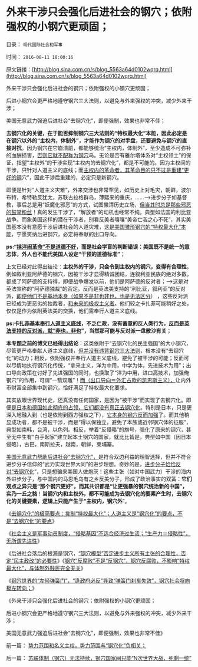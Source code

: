 # 外来干涉只会强化后进社会的钢穴；依附强权的小钢穴更顽固；

目录： `现代国际社会和军事` 

时间： `2016-08-11 18:00:16` 

原文链接：[http://blog.sina.com.cn/s/blog_5563a64d0102wqrq.html](http://blog.sina.com.cn/s/blog_5563a64d0102wqrq.html)

外来干涉只会强化后进社会的钢穴；依附强权的小钢穴更顽固；

后进小钢穴会更严格地遵守钢穴三大法则，以避免与外来强权的冲突，减少外来干涉；

美国无意武力强迫后进社会“去钢穴化”，即便强制，效果也非常不佳；

**去钢穴化的关键，在于能否抑制钢穴三大法则的“特权最大化”本能，因此必定是在钢穴以外的“主权内，体制外”，才能作为钢穴的对手盘，还要避免与钢穴的直接对抗**。因为钢穴在它崩溃前，都能够统治“主权内，体制外”，至少造成不可弥补的血酬损害，[否则它就不配称为钢穴](../../../2016/7/22/阿西莫夫“钢穴，大城”，形象解读《旧制度和大革命》.md)鸟。无论是否有雅尔塔体系对“主权领土”的保证，指望“主权外”的干涉实现“主权内的去钢穴化”，都是不可能的。因为主权间的干涉，只针对人道主义的底线；而[主权内的革命者，其革命目的只不过是重建“更好的钢](../../../2016/7/23/《旧制度和大革命》正是苦口良药：“钢穴”注定革命失败.md)穴”，因此干涉后重建的，必定只是新钢穴。

即便是针对“人道主义灾难”，外来交涉也非常罕见，如历史上对毛灾，朝鲜，波尔布特，希特勒反犹太，苏联古拉格群岛，薄熙来的重庆，……——>进步分子如基督教，事后总是用“妖魔化邪恶”的方式，试图撇清历史立场，[但当其时总是那些邪恶的鼓掌粉丝](../../../2014/5/13/借阉割曲解DavidIring细节，纳粹左棍妖魔化实事求是的自由人.md)！真的发生干涉了，“解放者”的动机也经常不纯，典型如法国的利比亚战争。而象美国这样的潜在干涉者，别看反美者嚷嚷“美帝亡我之心不死”，其实美国基本没有意愿干涉后进社会的人道灾难，这[是美国雏形钢穴的“特权最大化”本能](../../../2011/10/17/占领大企业，占领福利局，占领华尔街.md)，宁愿笑纳后进钢穴，必定将奉献的出口导向。

**ps:“[挟洋闹革命”不是道德不好](../../../2010/3/20/政治只是经济学中的一种组织要素.md)，而是社会学盲的判断错误：美国既不是统一的意志体，外人也不能代美国人设定“干预的道德标准”**；

上文已经对此得出结论：**主权外的干涉，只会令到主权内的钢穴，变得有合理性**。例如叙利亚阿萨德的钢穴，因被干涉才显得精诚团结，连叙利亚民族的绝对多数，都成了阿萨德的支持得，即便战争爆发以前，他们是阿萨德的反对者；——>这是对英法宣称的“阿萨德独裁”的否定。反而是英法美支持的“利比亚，叙利亚”的反对派，[即便他们不是基地本身（如果不是非也非也，也是无法区分](../../../2016/2/25/阿拉伯的专制者，独裁者，恐怖组织的存在的合理性.md)）
，这些反对派已经成为更恶劣的独裁者，[和未来的极权主义者](../../../2011/10/29/道德社会中的“打倒”和“平反”是啥回事？.md)。他们较之卡扎菲可能稍好之处，仅仅是作为依附英法美的交换，他们需奉行人道主义底线。

**ps:卡[扎菲基本奉行人道主义底线](http://darthvad.blog.163.com/blog/static/533994702011101112845849/)，不乏仁政，没有蓄意的反人类行为，[反而是英法支持的反对派，就“非也，非也](../../../2011/4/14/利比亚反对派最精明的严重错误.md)”，当然那可能与反对派一盘散沙有关**；

**本专题之前的博文已经得出结论**：这类依附于“去钢穴化的民主强国”的大小钢穴，尽管更严格奉献人道主义底线，[但并没有违背钢穴三大法则](../../../2016/7/29/钢穴统治的三大法则；人道主义的起源和实用性.md)，根本没有“去钢穴化”的动力；相反，依附强权并奉行人道主义底线，避免了被干涉的可能；反而可以尽情地执行钢穴化传统，“拿来主义，洋为中用，中学为体，先进技术为用”；出口导向政策在讨好了先进强国的同时，也换取了“洋为中用，进口高技术，加强俺钢穴”的作用，可谓“一箭双雕”！[而（出口导向＝外汇占款的凯恩斯主义），](../../../2010/4/26/低估人民币，外汇储备和出口导向讨论目录.md)让内外币财富全部集中到钢穴，恰好满足了特权最大化要求。

其实放眼世界现代史，还真没有任何国家，是因为“被干涉”而实现了去钢穴化。即便[是日本和德国如此彻底的占领，它们都没有真正去钢穴化](../../../2014/11/8/各国坚持传统特色下，“向发达学习”的改革都已达边际.md)。特别是日本，只是更深入地融入到（也是依附到西方强权之下），[它本身的钢穴反而加强](../../../2014/11/2/日本和中国GDP奇迹模式的局限性.md)了。而其他稍显成功者，都不是被干涉，而是“得以保独立，避免了本族或近邻钢穴体的征服”，典型如南韩，台湾，以色列。相反，举着“反侵略”的旗号，强化了原来的钢穴，甚至无中生有“白手起家”建立起本土钢穴的国家，就比比皆是，典型如中国（因日本侵略），古巴，南斯拉夫，越南，朝鲜，柬埔寨。

[美国无意武力帮助后进社会“去钢穴化”，](../../../2011/1/18/美国不会支持中国“颜色革命”.md)是符合双边利益的理智选择，但并不符合进步分子信仰的“武力实现世界大同”的进步理想。奇妙的是，[进步分子恰恰反对“去钢穴化](../../../2015/5/10/妖魔化美国的全球左棍统一战线，是怎么结成的？.md)”，只是想骗来美国人做炮灰！这些主张（如对中国武力）干涉的海内外进步分子，与中国内的马恩毛乌有之乡反美分子，形成了政治事实的双簧：**它们观点之异只是“那个钢穴更好”，而其共识都是“让更强暴的钢穴统治新的中国”，实乃一丘之貉**！**当钢穴内和主权外，都不可能成为去钢穴化的要素产生时，去钢穴化的关键要素，逻辑上只能产生于“主权内，钢穴外**”。

《[去钢穴化”的极简要点：抑制“特权最大化”；人道主义是“钢穴化”的要点，不是“去钢穴化”的要点](../../../2016/8/9/“去钢穴化”的极简要点：抑制“特权最大化”.md)》

《[社会主义是军事动员制度，“侵略基因”不适合经济过生活；“生产力＝侵略性”，无所谓先进性](../../../2016/8/10/钢穴的爱国主义侵略基因，为了钢穴！为了生存！.md)》

《后进社会落后的根源是钢穴，[](../../../2016/8/10/民主政治是“去钢穴化”的结果，不是极简要点；.md)[“钢穴模型”否定进步主义所有主张的合理性，否定“民主政改”的必要性](../../../2016/8/10/民主政治是“去钢穴化”的结果，不是极简要点；.md)》《[钢穴“反腐败”不是“反钢穴”，钢穴反腐败，不影响“特权最大化”，与体制外贱民完全无关](../../../2016/8/10/钢穴“反腐败”不是“反钢穴”，不影响“特权最大化”.md)》

《[钢穴世界的“左倾弹簧门”，“逢政府必反”导致“弹簧门刹车失效”，钢穴社会将向极左转向；](../../../2016/8/10/钢穴世界的“左倾弹簧门”，“拨乱反正”指“坚持中左路线”；.md)》

《外来干涉只会强化后进社会的钢穴；依附强权的小钢穴更顽固；

后进小钢穴会更严格地遵守钢穴三大法则，以避免与外来强权的冲突，减少外来干涉；

美国无意武力强迫后进社会“去钢穴化”，即便强制，效果也非常不佳》

前一篇： [势力范围和名义主权，势力范围与“钢穴化”负相关；](../../../2016/8/19/势力范围和名义主权，势力范围与“钢穴化”负相关；.md)

后一篇： [苏联体制（钢穴）无法持续，钢穴国家间只能“N次世界大战，死剩一统”](../../../2016/8/2/苏联体制（钢穴）无法持续，钢穴国家间只能“N次世界大战，死剩一统”.md)

